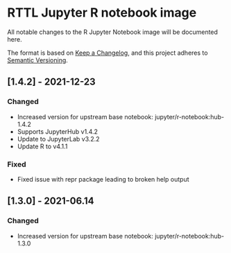 # RTTL Jupyter R notebook image
All notable changes to the R Jupyter Notebook image will be documented here. 

The format is based on [Keep a Changelog](https://keepachangelog.com/en/1.0.0/),
and this project adheres to [Semantic Versioning](https://semver.org/spec/v2.0.0.html).

## [1.4.2] - 2021-12-23

### Changed
- Increased version for upstream base notebook: jupyter/r-notebook:hub-1.4.2
- Supports JupyterHub v1.4.2
- Update to JupyterLab v3.2.2
- Update R to v4.1.1

### Fixed
- Fixed issue with repr package leading to broken help output

## [1.3.0] - 2021-06.14

### Changed
- Increased version for upstream base notebook: jupyter/r-notebook:hub-1.3.0
